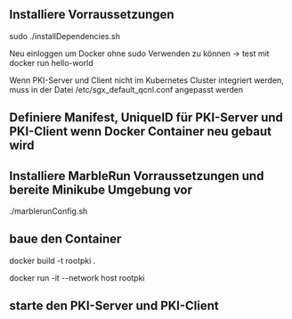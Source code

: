 ## Installiere Vorraussetzungen

sudo ./installDependencies.sh

Neu einloggen um Docker ohne sudo Verwenden zu können -> test mit docker run hello-world

Wenn PKI-Server und Client nicht im Kubernetes Cluster integriert werden, muss in der Datei /etc/sgx_default_qcnl.conf angepasst werden

## Definiere Manifest, UniqueID für PKI-Server und PKI-Client wenn Docker Container neu gebaut wird

## Installiere MarbleRun Vorraussetzungen und bereite Minikube Umgebung vor

./marblerunConfig.sh

## baue den Container

docker build -t rootpki .

docker run -it --network host rootpki

## starte den PKI-Server und PKI-Client

